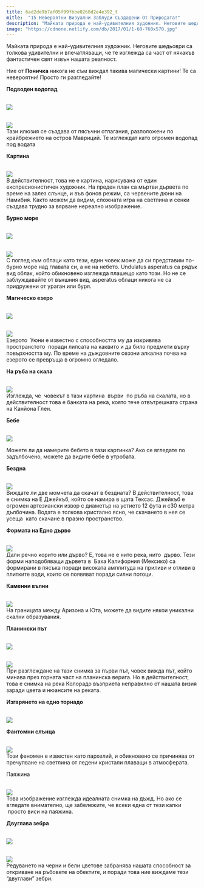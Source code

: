 ```yaml
---
title: 6ad2de9b7af05f99fbbe0268d2e4e392_t
mitle:  "15 Невероятни Визуални Заблуди Създадени От Природата!"
description: "Майката природа е най-удивителния художник. Неговите шедьоври са толкова удивителни и впечатляващи, че те изглежда са част от някакъв фантастичен свят извън нашат�"
image: "https://cdnone.netlify.com/db/2017/01/1-60-760x570.jpg"
---
```


 <p>Майката природа е най-удивителния художник. Неговите шедьоври са толкова удивителни и впечатляващи, че те изглежда са част от някакъв фантастичен свят извън нашата реалност.</p>      <p>Ние от <strong>Поничка</strong> никога не съм виждал такива магически картини! Те са невероятни! Просто ги разгледайте!</p> <p><strong>Подводен водопад</strong></p> <p> <br/><img src="https://cdnone.netlify.com/db/2017/01/1-60-760x570.jpg"/><br/></p>      <p> <br/><img src="https://cdnone.netlify.com/db/2017/01/2-58-760x542.jpg"/><br/> Тази илюзия се създава от пясъчни отлагания, разположени по крайбрежието на остров Мавриций. Те изглеждат като огромен водопад под водата</p> <p><strong>Картина</strong></p> <p> <br/><img src="https://cdnone.netlify.com/db/2017/01/3-57-760x492.jpg"/><br/> В действителност, това не е картина, нарисувана от един експресионистичен художник. На преден план са мъртви дървета по време на залез слънце, и във фонов режим, са червените дюни на Намибия. Както можем да видим, сложната игра на светлина и сенки създава трудно за вярване нереално изображение.</p> <p><strong>Бурно море</strong></p>      <p> <br/><img src="https://cdnone.netlify.com/db/2017/01/4-55-760x506.jpg"/><br/></p> <p> <br/><img src="https://cdnone.netlify.com/db/2017/01/5-53-760x569.jpg"/><br/> С поглед към облаци като тези, един човек може да си представим по-бурно море над главата си, а не на небето. Undulatus asperatus са рядък вид облак, който обикновено изглежда плашещо като този. Но не се заблуждавайте от външния вид, asperatus облаци никога не са придружени от ураган или буря.</p> <p><strong>Магическо езеро</strong></p> <p> <br/><img src="https://cdnone.netlify.com/db/2017/01/6-51-760x505.jpg"/><br/></p> <p> <br/><img src="https://cdnone.netlify.com/db/2017/01/7-51-760x506.jpg"/><br/> Езерото  Уюни е известно с способността му да изкривява пространстото  поради липсата на каквито и да било предмети върху повърхността му. По време на дъждовните сезони алкална почва на езерото се превръща в огромно огледало.</p> <p><strong>На ръба на скала</strong></p>      <p> <br/><img src="https://cdnone.netlify.com/db/2017/01/8-46-760x570.jpg"/><br/> Изглежда, че  човекът в тази картина  върви  по ръба на скалата, но в действителност това е банката на река, която тече отвътрешната страна на Канйона Глен.</p> <p><strong>Бебе</strong></p> <p> <br/><img src="https://cdnone.netlify.com/db/2017/01/9-42-760x540.jpg"/><br/></p> <p>Можете ли да намерите бебето в тази картинка? Ако се вгледате по задълбочено, можете да видите бебе в утробата.</p>      <p><strong>Бездна</strong></p> <p> <br/><img src="https://cdnone.netlify.com/db/2017/01/10-42-760x445.jpg"/><br/> Виждате ли две момчета да скачат в бездната? В действителност, това е снимка на Е Джейкъб, който се намира в щата Тексас. Джейкъб е огромен артезиански извор с диаметър на устието 12 фута и с30 метра дълбочина. Водата е толкова кристално ясно, че скачането в нея се усеща  като скачане в празно пространство.</p> <p><strong>Формата на Едно дърво</strong></p> <p> <br/><img src="https://cdnone.netlify.com/db/2017/01/11-33-760x570.jpg"/><br/> Дали речно корито или дърво? Е, това не е нито река, нито  дърво. Тези форми наподобяващи дървета в  Баха Калифорния (Мексико) са формирани в пясъка поради високата амплитуда на приливи и отливи в плитките води, които се появяват поради силни потоци.</p> <p><strong>Каменни вълни</strong></p> <p> <br/><img src="https://cdnone.netlify.com/db/2017/01/12-30-760x379.jpg"/><br/> На границата между Аризона и Юта, можете да видите някои уникални скални образувания.</p> <p><strong>Планински път</strong></p> <p> <br/><img src="https://cdnone.netlify.com/db/2017/01/13-28-760x486.jpg"/><br/></p> <p> <br/><img src="https://cdnone.netlify.com/db/2017/01/14-26-760x760.jpg"/><br/> При разглеждане на тази снимка за първи път, човек вижда път, който минава през горната част на планинска верига. Но в действителност, това е снимка на река Колорадо възприета неправилно от нашата визия заради цвета и нюансите на реката.</p> <p><strong>Изгарянето на едно торнадо</strong></p> <p> <br/><img src="https://cdnone.netlify.com/db/2017/01/15-26-760x504.jpg"/><br/></p> <p><strong>Фантомни слънца</strong></p> <p> <br/><img src="https://cdnone.netlify.com/db/2017/01/17-20-760x508.jpg"/><br/> Този феномен е известен като пархелий, и обикновено се причинява от пречупване на светлина от ледени кристали плаващи в атмосферата.</p> <p>Паяжина</p> <p> <br/><img src="https://cdnone.netlify.com/db/2017/01/19-14-760x570.jpg"/><br/> Това изображение изглежда идеалната снимка на дъжд. Но ако се вгледате внимателно, ще забележите, че всеки една от тези капки  просто виси на паяжина.</p> <p><strong>Двуглава зебра</strong></p> <p> <br/><img src="https://cdnone.netlify.com/db/2017/01/20-13-760x534.jpg"/><br/></p> <p> <br/><img src="https://cdnone.netlify.com/db/2017/01/21-8-760x498.jpg"/><br/> Редуването на черни и бели цветове забранява нашата способност за откриване на ръбовете на обектите, и поради това ние виждаме тези “двуглави” зебри.</p>       